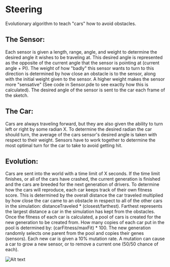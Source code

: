 # Steering
Evolutionary algorithm to teach "cars" how to avoid obstacles.

## The Sensor:
Each sensor is given a length, range, angle, and weight to determine the desired angle it wishes to be traveling at. This desired angle is represented as the opposite of the current angle that the sensor is pointing at (current angle + PI). The weight of how "badly" this sensor wants to turn to this direction is determined by how close an obstacle is to the sensor, along with the initial weight given to the sensor. A higher weight makes the sensor more "sensative" (See code in Sensor.pde to see exactly how this is calculated). The desired angle of the sensor is sent to the car each frame of the sketch.

## The Car:
Cars are always traveling forward, but they are also given the ability to turn left or right by some radian X. To determine the desired radian the car should turn, the average of the cars sensor's desired angle is taken with respect to their weight. Sensors have to work together to determine the most optimal turn for the car to take to avoid getting hit. 

## Evolution:
Cars are sent into the world with a time limit of X seconds. If the time limit finishes, or all of the cars have crashed, the current generation is finished and the cars are breeded for the next generation of drivers. To determine how the cars will reproduce, each car keeps track of their own fitness score. This is determined by the overall distance the car traveled multiplied by how close the car came to an obstacle in respect to all of the other cars in the simulation: distanceTraveled * (closest/farthest). Farthest represents the largest distance a car in the simulation has kept from the obstacles. Once the fitness of each car is calculated, a pool of cars is created for the new generation to be created from. How many copies of each car put in the pool is determined by: (carFitness/maxFit) * 100. The new generation randomly selects one parent from the pool and copies their genes (sensors). Each new car is given a 10% mutation rate. A mutation can cause a car to grow a new sensor, or to remove a current one (50/50 chance of each). 


![Alt text](/waltr21/Steering/blob/master/Screenshots/Screen%20Shot%202018-04-03%20at%204.45.16%20PM.png?raw=true "Optional Title")
